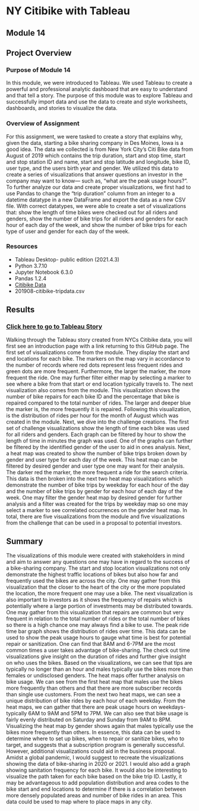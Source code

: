 # NY Citibike with Tableau
## Module 14 

## Project Overview 
### Purpose of Module 14 
In this module, we were introduced to Tableau. We used Tableau to  create a powerful and professional analytic dashboard that are easy to understand and that tell a story. The purpose of this module was to explore Tableau and successfully import data and use the data to create and style worksheets, dashboards, and stories to visualize the data. 

### Overview of Assignment 
For this assignment, we were tasked to create a story that explains why, given the data, starting a bike sharing company in Des Moines, Iowa is a good idea. The data we collected is from New York City’s Citi Bike data from August of 2019 which contains the trip duration, start and stop time, start and stop station ID and name, start and stop latitude and longitude, bike ID, user type, and the users birth year and gender. We utilized this data to create a series of visualizations that answer questions an investor in the company may want to know— such as, “what are the peak usage hours?”. 
To further analyze our data and create proper visualizations, we first had to use Pandas to change the “trip duration” column from an integer to a datetime datatype in a new DataFrame and export the data as a new CSV file. With correct datatypes, we were able to create a set of visualizations that: show the length of time bikes were checked out for all riders and genders, show the number of bike trips for all riders and genders for each hour of each day of the week, and show the number of bike trips for each type of user and gender for each day of the week. 

### Resources 
- Tableau Desktop- public edition (2021.4.3)
- Python 3.7.10
- Jupyter Notebook 6.3.0
- Pandas 1.2.4
- [Citibike Data](https://ride.citibikenyc.com/system-data) 
- 201908-citibike-tripdata.csv 

## Results 

### [Click here to go to Tableau Story](https://public.tableau.com/app/profile/kelly.kindla/viz/Module14_Challenge_16434951235880/NYC_CitiBikie_Analysis#1) 

Walking through the Tableau story created from NYCs Citibike data, you will first see an introduction page with a link returning to this GitHub page. The first set of visualizations come from the module. They display the start and end locations for each bike. The markers on the map vary in accordance to the number of records where red dots represent less frequent rides and green dots are more frequent. Furthermore, the larger the marker, the more frequent the ride. One may further filter either map by selecting a marker to see where a bike from that start or end location typically travels to. The next visualization also comes from the module. This visualization shows the number of bike repairs for each bike ID and the percentage that bike is repaired compared to the total number of rides. The larger and deeper blue the marker is, the more frequently it is repaired. Following this visualization, is the distribution of rides per hour for the month of August which was created in the module. Next, we dive into the challenge creations. The first set of challenge visualizations show the length of time each bike was used for all riders and genders. Each graph can be filtered by hour to show the length of time in minutes the graph was used. One of the graphs can further be filtered by the identified gender of the user to aid in ones analysis. Next, a heat map was created to show the number of bike trips broken down by gender and user type for each day of the week. This heat map can be filtered by desired gender and user type one may want for their analysis. The darker red the marker, the more frequent a ride for the search criteria. This data is then broken into the next two heat map visualizations which demonstrate the number of bike trips by weekday for each hour of the day and the number of bike trips by gender for each hour of each day of the week. One may filter the gender heat map by desired gender for further analysis and a filter was created for the trips by weekday map so one may select a marker to see correlated occurrences on the gender heat map. In total, there are five visualizations from the module and five visualizations from the challenge that can be used in a proposal to potential investors. 

## Summary 
The visualizations of this module were created with stakeholders in mind and aim to answer any questions one may have in regard to the success of a bike-sharing company. The start and stop location visualizations not only demonstrate the highest traffic locations of bikes but also how far and frequently used the bikes are across the city. One may gather from this visualization that the closer to the heart of the city or the more populated the location, the more frequent one may use a bike. The next visualization is also important to investors as it shows the frequency of repairs which is potentially where a large portion of investments may be distributed towards. One may gather from this visualization that repairs are common but very frequent in relation to the total number of rides or the total number of bikes so there is a high chance one may always find a bike to use. The peak ride time bar graph shows the distribution of rides over time. This data can be used to show the peak usage hours to gauge what time is best for potential repair or sanitization. One can find that 8AM and 6-7PM are the most common times a user takes advantage of bike-sharing. The check out time visualizations give insight on the duration of rides and further give insight on who uses the bikes. Based on the visualizations, we can see that tips are typically no longer than an hour and males typically use the bikes more than females or undisclosed genders. The heat maps offer further analysis on bike usage. We can see from the first heat map that males use the bikes more frequently than others and that there are more subscriber records than single use customers. From the next two heat maps, we can see a unique distribution of bike rides by each hour of each weekday. From the heat maps, we can gather that there are peak usage hours on weekdays- typically 6AM to 9AM and 5PM to 7PM. We can also see that bike usage is fairly evenly distributed on Saturday and Sunday from 9AM to 8PM. Visualizing the heat map by gender shows again that males typically use the bikes more frequently than others. In essence, this data can be used to determine where to set up bikes, when to repair or sanitize bikes, who to target, and suggests that a subscription program is generally successful. However, additional visualizations could aid in the business proposal. Amidst a global pandemic, I would suggest to recreate the visualizations showing the data of bike-sharing in 2020 or 2021. I would also add a graph showing sanitation frequency for each bike. It would also be interesting to visualize the path taken for each bike based on the bike trip ID. Lastly, it may be advantageous to add population distribution and area codes to the bike start and end locations to determine if there is a correlation between more densely populated areas and number of bike rides in an area. This data could be used to map where to place maps in any city. 

